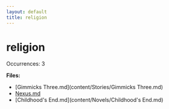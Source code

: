 ```yaml
---
layout: default
title: religion
---
```

# religion

Occurrences: 3

**Files:**

- [Gimmicks Three.md](content/Stories/Gimmicks Three.md)
- [Nexus.md](content/Novels/Nexus.md)
- [Childhood's End.md](content/Novels/Childhood's End.md)
